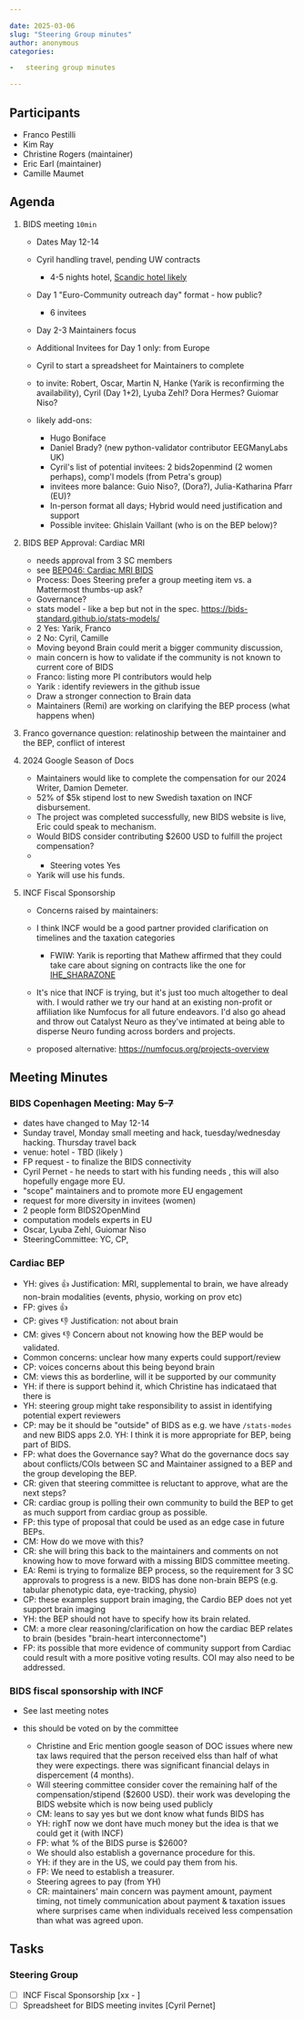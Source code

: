 ```yaml
---

date: 2025-03-06
slug: "Steering Group minutes"
author: anonymous
categories:

-   steering group minutes

---
```


<!-- more -->

## Participants

-   Franco Pestilli
-   Kim Ray
-   Christine Rogers (maintainer)
-   Eric Earl (maintainer)
-   Camille Maumet

## Agenda

1.  BIDS meeting `10min`
    -   Dates May 12-14

    -   Cyril handling travel, pending UW contracts

        -   4-5 nights hotel, [Scandic hotel likely](https://www.scandichotels.dk/hoteller/danmark/kobenhavn/scandic-sydhavnen?\&cmpid=ppc_BH2d\&s_kwcid=AL!7589!3!650888367006!e!!g!!scandic%20sydhavnen\&gad_source=1)

    -   Day 1 "Euro-Community outreach day" format - how public?
        -   6 invitees

    -   Day 2-3 Maintainers focus

    -   Additional Invitees for Day 1 only: from Europe

    -   Cyril to start a spreadsheet for Maintainers to complete

    -   to invite: Robert, Oscar, Martin N, Hanke (Yarik is reconfirming the availability), Cyril (Day 1+2), Lyuba Zehl? Dora Hermes? Guiomar Niso?

    -   likely add-ons:
        -   Hugo Boniface
        -   Daniel Brady? (new python-validator contributor EEGManyLabs UK)
        -   Cyril's list of potential invitees: 2 bids2openmind (2 women perhaps), comp'l models (from Petra's group)
        -   invitees more balance: Guio Niso?, (Dora?), Julia-Katharina Pfarr (EU)?
        -   In-person format all days; Hybrid would need justification and support
        -   Possible invitee: Ghislain Vaillant (who is on the BEP below)?

1.  BIDS BEP Approval: Cardiac MRI
    -   needs approval from 3 SC members
    -   see [BEP046: Cardiac MRI BIDS](https://github.com/bids-standard/bids-specification/issues/2011)
    -   Process: Does Steering prefer a group meeting item vs. a Mattermost thumbs-up ask?
    -   Governance?
    -   stats model - like a bep but not in the spec.  <https://bids-standard.github.io/stats-models/>
    -   2 Yes: Yarik, Franco
    -   2 No: Cyril, Camille
    -   Moving beyond Brain could merit a bigger community discussion,
    -   main concern is how to validate if the community is not known to current core of BIDS
    -   Franco: listing more PI contributors would help
    -   Yarik : identify reviewers in the github issue
    -   Draw a stronger connection to Brain data
    -   Maintainers (Remi) are working on clarifying the BEP process (what happens when)

1.  Franco governance question: relatinoship between the maintainer and the BEP, conflict of interest

1.  2024 Google Season of Docs
    -   Maintainers would like to complete the compensation for our 2024 Writer, Damion Demeter.
    -   52% of $5k stipend lost to new Swedish taxation on INCF disbursement.
    -   The project was completed successfully, new BIDS website is live, Eric could speak to mechanism.
    -   Would BIDS consider contributing $2600 USD to fulfill the project compensation?
    -   -   Steering votes Yes
    -   Yarik will use his funds.

1.  INCF Fiscal Sponsorship
    -   Concerns raised by maintainers:

    -   I think INCF would be a good partner provided clarification on timelines and the taxation categories
        -   FWIW: Yarik is reporting that Mathew affirmed that they could take care about signing on contracts like the one for [IHE\_SHARAZONE](https://www.ihe-europe.net/IHE_SHARAZONE)

    -   It's nice that INCF is trying, but it's just too much altogether to deal with. I would rather we try our hand at  an existing non-profit or affiliation like Numfocus for all future endeavors. I'd also go ahead and throw out Catalyst Neuro as they've intimated at being able to disperse Neuro funding across borders and projects.

    -   proposed alternative: <https://numfocus.org/projects-overview>

## Meeting Minutes

### BIDS Copenhagen Meeting: May ~~5-7~~

-   dates have changed to May 12-14
-   Sunday travel, Monday small meeting and hack, tuesday/wednesday hacking. Thursday travel back
-   venue: hotel - TBD (likely )
-   FP request - to finalize the BIDS connectivity
-   Cyril Pernet - he needs to start with his funding needs , this will also hopefully engage more EU.
-   "scope" maintainers and to promote more EU engagement
-   request for more diversity in invitees (women)
-   2 people form BIDS2OpenMind
-   computation models experts in EU
-   Oscar, Lyuba Zehl, Guiomar Niso
-   SteeringCommittee: YC, CP,

### Cardiac BEP

-   YH: gives :+1: Justification: MRI, supplemental to brain, we have already non-brain modalities (events, physio, working on prov etc)
-   FP: gives :+1:
-   CP: gives :-1: Justification: not about brain
-   CM: gives :-1: Concern about not knowing how the BEP would be validated.
-   Common concerns: unclear how many experts could support/review
-   CP: voices concerns about this being beyond brain
-   CM: views this as borderline, will it be supported by our community
-   YH: if there is support behind it, which Christine has indicataed that there is
-   YH: steering group might take responsibility to assist in identifying potential expert reviewers
-   CP: may be it should be "outside" of BIDS as e.g. we have `/stats-modes` and new BIDS apps 2.0. YH: I think it is more appropriate for BEP, being part of BIDS.
-   FP: what does the Governance say?  What do the governance docs say about conflicts/COIs between SC and Maintainer assigned to a BEP and the group developing the BEP.
-   CR: given that steering committee is reluctant to approve, what are the next steps?
-   CR: cardiac group is polling their own community to build the BEP to get as much support from cardiac group as possible.
-   FP: this type of proposal that could be used as an edge case in future BEPs.
-   CM: How do we move with this?
-   CR: she will bring this back to the maintainers and comments on not knowing how to move forward with a missing BIDS committee meeting.
-   EA: Remi is trying to formalize BEP process, so the requirement for 3 SC approvals to progress is a new.  BIDS has done non-brain BEPS (e.g. tabular phenotypic data, eye-tracking, physio)
-   CP: these examples support brain imaging, the Cardio BEP does not yet support brain imaging
-   YH: the BEP should not have to specify how its brain related.
-   CM: a more clear reasoning/clarification on how the cardiac BEP relates to brain (besides "brain-heart interconnectome")
-   FP: its possible that more evidence of community support from Cardiac could result with a more positive voting results. COI may also need to be addressed.

### BIDS fiscal sponsorship with INCF

-   See last meeting notes

-   this should be voted on by the committee
    -   Christine and Eric mention google season of DOC issues where new tax laws required that the person received elss than half of what they were expectings.  there was significant financial delays in dispercement (4 months).
    -   Will steering committee consider cover the remaining half of the compensation/stipend ($2600 USD). their work was developing the BIDS website which is now being used publicly
    -   CM: leans to say yes but we dont know what funds BIDS has
    -   YH: righT now we dont have much money but the idea is that we could get it (with INCF)
    -   FP: what % of the BIDS purse is $2600?
    -   We should also establish a governance procedure for this.
    -   YH: if they are in the US, we could pay them from his.
    -   FP: We need to establish a treasurer.
    -   Steering agrees to pay (from YH)
    -   CR: maintainers' main concern was payment amount, payment timing, not timely communication about payment & taxation issues where surprises came when individuals received less compensation than what was agreed upon.

## Tasks

### Steering Group

-   [ ] INCF Fiscal Sponsorship \[xx - ]
-   [ ] Spreadsheet for BIDS meeting invites \[Cyril Pernet]
